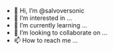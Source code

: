 - 👋 Hi, I’m @salvoversonic
- 👀 I’m interested in ...
- 🌱 I’m currently learning ...
- 💞️ I’m looking to collaborate on ...
- 📫 How to reach me ...

<!---
salvoversonic/salvoversonic is a ✨ special ✨ repository because its `README.md` (this file) appears on your GitHub profile.
You can click the Preview link to take a look at your changes.
--->
